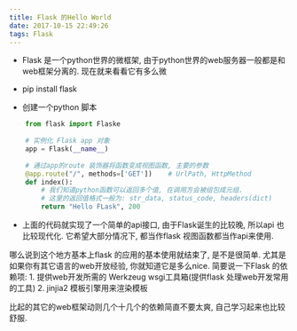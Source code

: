 ```yaml
---
title: Flask 的Hello World
date: 2017-10-15 22:49:26
tags: Flask
---
```

* Flask 是一个python世界的微框架, 由于python世界的web服务器一般都是和web框架分离的.
  现在就来看看它有多么微

* pip install flask  
* 创建一个python 脚本
```python
    from flask import Flaske
    
    # 实例化 Flask app 对象 
    app = Flask(__name__)
    
    # 通过app的route 装饰器将函数变成视图函数, 主要的参数
    @app.route("/", methods=['GET'])    # UrlPath, HttpMethod
    def index():
        # 我们知道python函数可以返回多个值, 在调用方会被组包成元组.
        # 这里的返回值格式一般为: str_data, status_code, headers(dict)
        return "Hello FLask", 200

```
* 上面的代码就实现了一个简单的api接口, 由于Flask诞生的比较晚, 所以api 也比较现代化.
  它希望大部分情况下, 都当作flask 视图函数都当作api来使用.

哪么说到这个地方基本上flask 的应用的基本使用就结束了, 是不是很简单. 尤其是如果你有其它语言的web开放经验, 你就知道它是多么nice.
简要说一下Flask 的依赖项:
    1. 提供web开发所需的 Werkzeug wsgi工具箱(提供flask 处理web开发常用的工具)
    2. jinjia2 模板引擎用来渲染模板
    
比起的其它的web框架动则几个十几个的依赖简直不要太爽, 自己学习起来也比较舒服.
